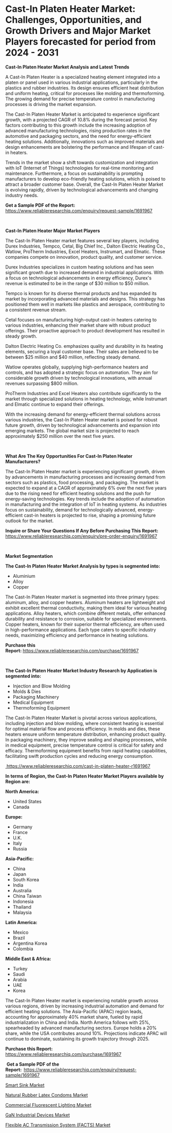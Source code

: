 <p><h1>Cast-In Platen Heater Market: Challenges, Opportunities, and Growth Drivers and Major Market Players forecasted for period from 2024 - 2031</h1></p><p><strong>Cast-In Platen Heater Market Analysis and Latest Trends</strong></p>
<p><p>A Cast-In Platen Heater is a specialized heating element integrated into a platen or panel used in various industrial applications, particularly in the plastics and rubber industries. Its design ensures efficient heat distribution and uniform heating, critical for processes like molding and thermoforming. The growing demand for precise temperature control in manufacturing processes is driving the market expansion.</p><p>The Cast-In Platen Heater Market is anticipated to experience significant growth, with a projected CAGR of 10.8% during the forecast period. Key factors contributing to this growth include the increasing adoption of advanced manufacturing technologies, rising production rates in the automotive and packaging sectors, and the need for energy-efficient heating solutions. Additionally, innovations such as improved materials and design enhancements are bolstering the performance and lifespan of cast-in heaters.</p><p>Trends in the market show a shift towards customization and integration with IoT (Internet of Things) technologies for real-time monitoring and maintenance. Furthermore, a focus on sustainability is prompting manufacturers to develop eco-friendly heating solutions, which is poised to attract a broader customer base. Overall, the Cast-In Platen Heater Market is evolving rapidly, driven by technological advancements and changing industry needs.</p></p>
<p><strong>Get a Sample PDF of the Report:&nbsp;</strong> <a href="https://www.reliableresearchiq.com/enquiry/request-sample/1691967?utm_campaign=1132&utm_medium=2&utm_source=Github&utm_content=ia&utm_term=18102024&utm_id=cast-in-platen-heater">https://www.reliableresearchiq.com/enquiry/request-sample/1691967</a></p>
<p>&nbsp;</p>
<p><strong>Cast-In Platen Heater Major Market Players</strong></p>
<p><p>The Cast-In Platen Heater market features several key players, including Durex Industries, Tempco, Cetal, Big Chief Inc., Dalton Electric Heating Co., Watlow, ProTherm Industries, Excel Heaters, Instrumart, and Elmatic. These companies compete on innovation, product quality, and customer service.</p><p>Durex Industries specializes in custom heating solutions and has seen significant growth due to increased demand in industrial applications. With a focus on technological advancements in energy efficiency, Durex's revenue is estimated to be in the range of $30 million to $50 million.</p><p>Tempco is known for its diverse thermal products and has expanded its market by incorporating advanced materials and designs. This strategy has positioned them well in markets like plastics and aerospace, contributing to a consistent revenue stream.</p><p>Cetal focuses on manufacturing high-output cast-in heaters catering to various industries, enhancing their market share with robust product offerings. Their proactive approach to product development has resulted in steady growth.</p><p>Dalton Electric Heating Co. emphasizes quality and durability in its heating elements, securing a loyal customer base. Their sales are believed to be between $25 million and $40 million, reflecting steady demand.</p><p>Watlow operates globally, supplying high-performance heaters and controls, and has adopted a strategic focus on automation. They aim for considerable growth driven by technological innovations, with annual revenues surpassing $800 million.</p><p>ProTherm Industries and Excel Heaters also contribute significantly to the market through specialized solutions in heating technology, while Instrumart and Elmatic continue to expand their offerings.</p><p>With the increasing demand for energy-efficient thermal solutions across various industries, the Cast-In Platen Heater market is poised for robust future growth, driven by technological advancements and expansion into emerging markets. The global market size is projected to reach approximately $250 million over the next five years.</p></p>
<p>&nbsp;</p>
<p><strong>What Are The Key Opportunities For Cast-In Platen Heater Manufacturers?</strong></p>
<p><p>The Cast-In Platen Heater market is experiencing significant growth, driven by advancements in manufacturing processes and increasing demand from sectors such as plastics, food processing, and packaging. The market is expected to expand at a CAGR of approximately 6% over the next five years due to the rising need for efficient heating solutions and the push for energy-saving technologies. Key trends include the adoption of automation in manufacturing and the integration of IoT in heating systems. As industries focus on sustainability, demand for technologically advanced, energy-efficient cast-in heaters is projected to rise, shaping a promising future outlook for the market.</p></p>
<p><strong>Inquire or Share Your Questions If Any Before Purchasing This Report:</strong> <a href="https://www.reliableresearchiq.com/enquiry/pre-order-enquiry/1691967?utm_campaign=1132&utm_medium=2&utm_source=Github&utm_content=ia&utm_term=18102024&utm_id=cast-in-platen-heater">https://www.reliableresearchiq.com/enquiry/pre-order-enquiry/1691967</a></p>
<p>&nbsp;</p>
<p><strong>Market Segmentation</strong></p>
<p><strong>The Cast-In Platen Heater Market Analysis by types is segmented into:</strong></p>
<p><ul><li>Aluminium</li><li>Alloy</li><li>Copper</li></ul></p>
<p><p>The Cast-In Platen Heater market is segmented into three primary types: aluminum, alloy, and copper heaters. Aluminum heaters are lightweight and exhibit excellent thermal conductivity, making them ideal for various heating applications. Alloy heaters, which combine different metals, offer enhanced durability and resistance to corrosion, suitable for specialized environments. Copper heaters, known for their superior thermal efficiency, are often used in high-performance applications. Each type caters to specific industry needs, maximizing efficiency and performance in heating solutions.</p></p>
<p><strong>Purchase this Report:&nbsp;</strong><a href="https://www.reliableresearchiq.com/purchase/1691967?utm_campaign=1132&utm_medium=2&utm_source=Github&utm_content=ia&utm_term=18102024&utm_id=cast-in-platen-heater">https://www.reliableresearchiq.com/purchase/1691967</a></p>
<p>&nbsp;</p>
<p><strong>The Cast-In Platen Heater Market Industry Research by Application is segmented into:</strong></p>
<p><ul><li>Injection and Blow Molding</li><li>Molds & Dies</li><li>Packaging Machinery</li><li>Medical Equipment</li><li>Thermoforming Equipment</li></ul></p>
<p><p>The Cast-In Platen Heater Market is pivotal across various applications, including injection and blow molding, where consistent heating is essential for optimal material flow and process efficiency. In molds and dies, these heaters ensure uniform temperature distribution, enhancing product quality. In packaging machinery, they improve sealing and shaping processes, while in medical equipment, precise temperature control is critical for safety and efficacy. Thermoforming equipment benefits from rapid heating capabilities, facilitating swift production cycles and reducing energy consumption.</p></p>
<p><a href="https://www.reliableresearchiq.com/cast-in-platen-heater-r1691967?utm_campaign=1132&utm_medium=2&utm_source=Github&utm_content=ia&utm_term=18102024&utm_id=cast-in-platen-heater">&nbsp;https://www.reliableresearchiq.com/cast-in-platen-heater-r1691967</a></p>
<p><strong>In terms of Region, the Cast-In Platen Heater Market Players available by Region are:</strong></p>
<p>
    <p> <strong> North America: </strong>
        <ul>
            <li>United States</li>
            <li>Canada</li>
        </ul>
        </p> 
    <p> <strong> Europe: </strong>
        <ul>
            <li>Germany</li>
            <li>France</li>
            <li>U.K.</li>
            <li>Italy</li>
            <li>Russia</li>
        </ul>
        </p> 
    <p> <strong> Asia-Pacific: </strong>
        <ul>
            <li>China</li>
            <li>Japan</li>
            <li>South Korea</li>
            <li>India</li>
            <li>Australia</li>
            <li>China Taiwan</li>
            <li>Indonesia</li>
            <li>Thailand</li>
            <li>Malaysia</li>
        </ul>
        </p> 
    <p> <strong> Latin America: </strong>
        <ul>
            <li>Mexico</li>
            <li>Brazil</li>
            <li>Argentina Korea</li>
            <li>Colombia</li>
        </ul>
        </p> 
    <p> <strong> Middle East & Africa: </strong>
        <ul>
            <li>Turkey</li>
            <li>Saudi</li>
            <li>Arabia</li>
            <li>UAE</li>
            <li>Korea</li>
        </ul>
    </p>
    </p>
<p><p>The Cast-In Platen Heater market is experiencing notable growth across various regions, driven by increasing industrial automation and demand for efficient heating solutions. The Asia-Pacific (APAC) region leads, accounting for approximately 40% market share, fueled by rapid industrialization in China and India. North America follows with 25%, spearheaded by advanced manufacturing sectors. Europe holds a 20% share, while the USA contributes around 10%. Projections indicate APAC will continue to dominate, sustaining its growth trajectory through 2025.</p></p>
<p><strong>Purchase this Report: </strong><a href="https://www.reliableresearchiq.com/purchase/1691967?utm_campaign=1132&utm_medium=2&utm_source=Github&utm_content=ia&utm_term=18102024&utm_id=cast-in-platen-heater">https://www.reliableresearchiq.com/purchase/1691967</a></p>
<p>&nbsp;<strong>Get a Sample PDF of the Report:&nbsp;&nbsp;</strong><a href="https://www.reliableresearchiq.com/enquiry/request-sample/1691967?utm_campaign=1132&utm_medium=2&utm_source=Github&utm_content=ia&utm_term=18102024&utm_id=cast-in-platen-heater">https://www.reliableresearchiq.com/enquiry/request-sample/1691967</a></p>
<p><strong></strong></p>
<p><p><a href="https://github.com/josqmxrouth/Market-Research-Report-List-1/blob/main/smart-sink-market.md?utm_campaign=1132&utm_medium=2&utm_source=Github&utm_content=ia&utm_term=18102024&utm_id=cast-in-platen-heater">Smart Sink Market</a></p><p><a href="https://github.com/herbtbgfennig/Market-Research-Report-List-1/blob/main/natural-rubber-latex-condoms-market.md?utm_campaign=1132&utm_medium=2&utm_source=Github&utm_content=ia&utm_term=18102024&utm_id=cast-in-platen-heater">Natural Rubber Latex Condoms Market</a></p><p><a href="https://issuu.com/reportprime-2/docs/commercial-fluorescent-lighting-mar_3a5c765dedf235?utm_campaign=1132&utm_medium=2&utm_source=Github&utm_content=ia&utm_term=18102024&utm_id=cast-in-platen-heater">Commercial Fluorescent Lighting Market</a></p><p><a href="https://issuu.com/reportprime-2/docs/gan-industrial-devices-market-size-_7886ab25816219?utm_campaign=1132&utm_medium=2&utm_source=Github&utm_content=ia&utm_term=18102024&utm_id=cast-in-platen-heater">GaN Industrial Devices Market</a></p><p><a href="https://www.linkedin.com/pulse/future-flexible-ac-transmission-system-facts-market-global-forecast-9xzic?utm_campaign=1132&utm_medium=2&utm_source=Github&utm_content=ia&utm_term=18102024&utm_id=cast-in-platen-heater">Flexible AC Transmission System (FACTS) Market</a></p></p>